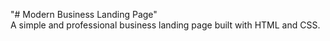 "# Modern Business Landing Page"  
A simple and professional business landing page built with HTML and CSS.
